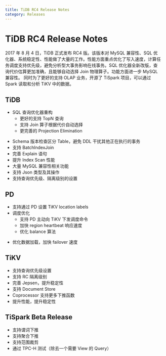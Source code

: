 ```yaml
---
title: TiDB RC4 Release Notes
category: Releases
---
```


# TiDB RC4 Release Notes

2017 年 8 月 4 日，TiDB 正式发布 RC4 版。该版本对 MySQL 兼容性、SQL 优化器、系统稳定性、性能做了大量的工作。性能方面重点优化了写入速度，计算任务调度支持优先级，避免分析型大事务影响在线事务。SQL 优化器全新改版，查询代价估算更加准确，且能够自动选择 Join 物理算子。功能方面进一步 MySQL 兼容性。 同时为了更好的支持 OLAP 业务，开源了 TiSpark 项目，可以通过 Spark 读取和分析 TiKV 中的数据。

## TiDB

+ SQL 查询优化器重构 
    - 更好的支持 TopN 查询
    - 支持 Join 算子根据代价自动选择
    - 更完善的 Projection Elimination
- Schema 版本检查区分 Table，避免 DDL 干扰其他正在执行的事务
- 支持 BatchIndexJoin
- 完善 Explain 语句
- 提升 Index Scan 性能
- 大量 MySQL 兼容性相关功能
- 支持 Json 类型及其操作
- 支持查询优先级、隔离级别的设置

## PD

+ 支持通过 PD 设置 TiKV location labels
+ 调度优化 
    - 支持 PD 主动向 TiKV 下发调度命令
    - 加快 region heartbeat 响应速度
    - 优化 balance 算法
- 优化数据加载，加快 failover 速度

## TiKV

+ 支持查询优先级设置
+ 支持 RC 隔离级别
+ 完善 Jepsen，提升稳定性
+ 支持 Document Store
+ Coprocessor 支持更多下推函数
+ 提升性能，提升稳定性

## TiSpark Beta Release

+ 支持谓词下推
+ 支持聚合下推
+ 支持范围裁剪
+ 通过 TPC-H 测试（除去一个需要 View 的 Query）